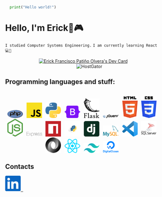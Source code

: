 ```python
  print("Hello world!")
```
# Hello, I'm Erick🍕🎮

`I studied Computer Systems Engineering.`
`I am currently learning React 💻👾`

<p align="center">
  <a href="https://app.daily.dev/DRUMPADD" style="display: block;"><img src="https://api.daily.dev/devcards/3ce1af779f9b48df8d8179590c8dde28.png?r=a1h" width="220" alt="Erick Francisco Patiño Olvera's Dev Card"/></a>&nbsp;&nbsp;&nbsp;&nbsp;&nbsp;&nbsp;&nbsp;&nbsp;&nbsp;
 <img src="https://media3.giphy.com/media/fuJPZBIIqzbt1kAYVc/giphy.gif?cid=ecf05e47nzi3n2cijch5cyaybmb2k13zlwynpc3tyqlha3qu&rid=giphy.gif&ct=g" width="300" alt="HostGator" />
</p>

<h2>Programming languages and stuff:</h2>
<br />
<div align="center">
  <img src="https://raw.githubusercontent.com/DRUMPADD/DRUMPADD/main/languages/php.svg" alt="PHP" width="50">&nbsp;&nbsp;
  <img src="https://raw.githubusercontent.com/DRUMPADD/DRUMPADD/main/languages/javascript.svg" alt="Javascript" width="50">&nbsp;&nbsp; 
  <img src="https://raw.githubusercontent.com/DRUMPADD/DRUMPADD/main/languages/python.svg" alt="Python" width="50">&nbsp;&nbsp;
  <img src="https://raw.githubusercontent.com/DRUMPADD/DRUMPADD/main/frontend/bootstrap.svg" alt="Bootstrap" width="50">&nbsp;&nbsp;
  <img src="https://raw.githubusercontent.com/DRUMPADD/DRUMPADD/main/backend/flask.svg" alt="Flask" width="50">&nbsp;&nbsp;
  <img src="https://raw.githubusercontent.com/DRUMPADD/DRUMPADD/main/languages/jquery.svg" alt="jQuery" width="50">&nbsp;&nbsp;
  <img src="https://raw.githubusercontent.com/DRUMPADD/DRUMPADD/main/frontend/html-5.svg" alt="HTML" width="50">&nbsp;&nbsp;
  <img src="https://raw.githubusercontent.com/DRUMPADD/DRUMPADD/main/frontend/css-3.svg" alt="CSS" width="50">&nbsp;&nbsp;
  <img src="https://raw.githubusercontent.com/DRUMPADD/DRUMPADD/main/backend/nodejs-icon.svg" alt="Nodejs" width="50">&nbsp;&nbsp;
  <img src="https://raw.githubusercontent.com/DRUMPADD/DRUMPADD/main/backend/express.svg" alt="Express" width="50">&nbsp;&nbsp;
  <img src="https://raw.githubusercontent.com/DRUMPADD/DRUMPADD/main/services/npm-icon.svg" alt="NPM" width="50">&nbsp;&nbsp;
  <img src="https://raw.githubusercontent.com/github/explore/666de02829613e0244e9441b114edb85781e972c/topics/pip/pip.png" alt="PIP" width="50">&nbsp;&nbsp;
  <img src="https://raw.githubusercontent.com/DRUMPADD/DRUMPADD/main/backend/django-icon.svg" alt="Django" width="50">&nbsp;&nbsp;
  <img src="https://raw.githubusercontent.com/DRUMPADD/DRUMPADD/main/database/mysql.svg" alt="MySQL" width="50">&nbsp;&nbsp;
  <img src="https://raw.githubusercontent.com/DRUMPADD/DRUMPADD/main/editor/visual-studio-code.svg" alt="VSCode" width="50">&nbsp;&nbsp;
  <img src="https://raw.githubusercontent.com/github/explore/96943574ba0c0340ba6ea1e6f768e9abe43e34e1/topics/sql-server/sql-server.png" alt="SQL Server" width="50">&nbsp;&nbsp;
  <img src="https://raw.githubusercontent.com/DRUMPADD/DRUMPADD/main/frontend/json.svg" alt="JSON" width="50">&nbsp;&nbsp;
  <img src="https://raw.githubusercontent.com/DRUMPADD/DRUMPADD/main/frontend/react.svg" alt="React" width="50">&nbsp;&nbsp;
  <img src="https://raw.githubusercontent.com/DRUMPADD/DRUMPADD/main/frontend/tailwindcss-icon.svg" alt="Tailwind" width="50">&nbsp;&nbsp;
  <img src="https://raw.githubusercontent.com/DRUMPADD/DRUMPADD/main/services/digital-ocean.svg" alt="DigitalOcean" width="50">&nbsp;&nbsp;
</div>

<!-- ![Top Langs](https://github-readme-stats.vercel.app/api/top-langs/?username=DRUMPADD&show_icons=true) -->

<h2>Contacts</h2>

<a href="https://www.linkedin.com/in/erick-francisco-pati%C3%B1o-olvera-901205139/" target="_blank">
<img src="https://raw.githubusercontent.com/DRUMPADD/DRUMPADD/main/social/linkedin-icon.svg" alt="LinkedIn account" width="50">&nbsp;&nbsp;
</a> 

